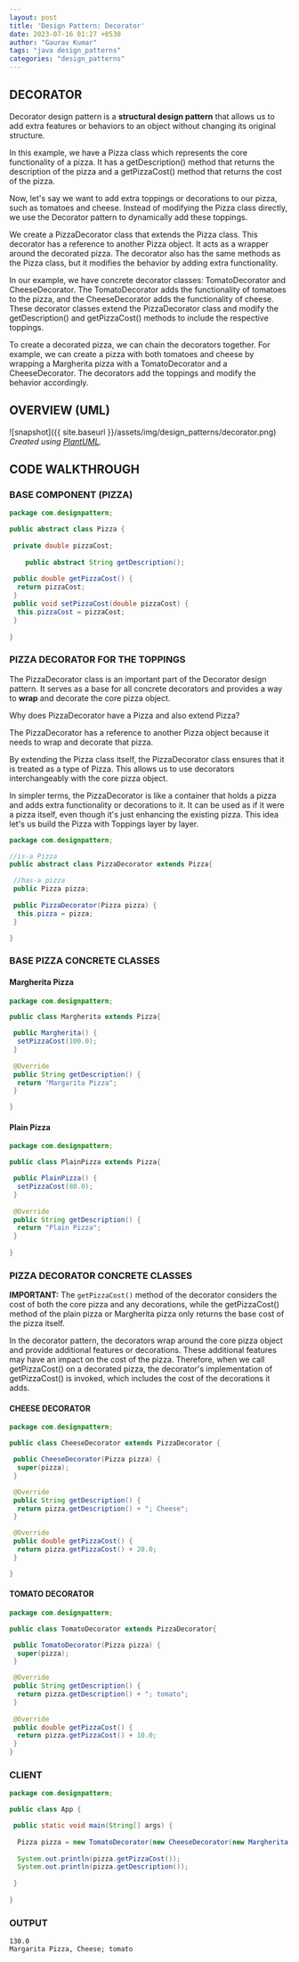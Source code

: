 ```yaml
---
layout: post
title: 'Design Pattern: Decorator'
date: 2023-07-16 01:27 +0530
author: "Gaurav Kumar"
tags: "java design_patterns"
categories: "design_patterns"
---
```


## DECORATOR

Decorator design pattern is a __structural design pattern__ that allows us to add extra features or behaviors to an object without changing its original structure.

In this example, we have a Pizza class which represents the core functionality of a pizza. It has a getDescription() method that returns the description of the pizza and a getPizzaCost() method that returns the cost of the pizza.

Now, let's say we want to add extra toppings or decorations to our pizza, such as tomatoes and cheese. Instead of modifying the Pizza class directly, we use the Decorator pattern to dynamically add these toppings.

We create a PizzaDecorator class that extends the Pizza class. This decorator has a reference to another Pizza object. It acts as a wrapper around the decorated pizza. The decorator also has the same methods as the Pizza class, but it modifies the behavior by adding extra functionality.

In our example, we have concrete decorator classes: TomatoDecorator and CheeseDecorator. The TomatoDecorator adds the functionality of tomatoes to the pizza, and the CheeseDecorator adds the functionality of cheese. These decorator classes extend the PizzaDecorator class and modify the getDescription() and getPizzaCost() methods to include the respective toppings.

To create a decorated pizza, we can chain the decorators together. For example, we can create a pizza with both tomatoes and cheese by wrapping a Margherita pizza with a TomatoDecorator and a CheeseDecorator. The decorators add the toppings and modify the behavior accordingly.

## OVERVIEW (UML)

![snapshot]({{ site.baseurl }}/assets/img/design_patterns/decorator.png)
*Created using [PlantUML](https://plantuml.com/).*

## CODE WALKTHROUGH

### BASE COMPONENT (PIZZA)

```java
package com.designpattern;

public abstract class Pizza {
 
 private double pizzaCost;
 
    public abstract String getDescription();
    
 public double getPizzaCost() {
  return pizzaCost;
 }
 public void setPizzaCost(double pizzaCost) {
  this.pizzaCost = pizzaCost;
 }
 
}
```

### PIZZA DECORATOR FOR THE TOPPINGS

The PizzaDecorator class is an important part of the Decorator design pattern. It serves as a base for all concrete decorators and provides a way to __wrap__ and decorate the core pizza object.  

Why does PizzaDecorator have a Pizza and also extend Pizza?  

The PizzaDecorator has a reference to another Pizza object because it needs to wrap and decorate that pizza.  

By extending the Pizza class itself, the PizzaDecorator class ensures that it is treated as a type of Pizza. This allows us to use decorators interchangeably with the core pizza object.  

In simpler terms, the PizzaDecorator is like a container that holds a pizza and adds extra functionality or decorations to it. It can be used as if it were a pizza itself, even though it's just enhancing the existing pizza. This idea let's us build the Pizza with Toppings layer by layer.

```java
package com.designpattern;

//is-a Pizza
public abstract class PizzaDecorator extends Pizza{

 //has-a pizza
 public Pizza pizza;
 
 public PizzaDecorator(Pizza pizza) {
  this.pizza = pizza;
 }

}
```

### BASE PIZZA CONCRETE CLASSES

#### Margherita Pizza

```java
package com.designpattern;

public class Margherita extends Pizza{

 public Margherita() {
  setPizzaCost(100.0);
 }
 
 @Override
 public String getDescription() {
  return "Margarita Pizza";
 }

}
```

#### Plain Pizza

```java
package com.designpattern;

public class PlainPizza extends Pizza{

 public PlainPizza() {
  setPizzaCost(80.0);
 }
 
 @Override
 public String getDescription() {
  return "Plain Pizza";
 }
 
}
```

### PIZZA DECORATOR CONCRETE CLASSES

__IMPORTANT:__ The ```getPizzaCost()``` method of the decorator considers the cost of both the core pizza and any decorations, while the getPizzaCost() method of the plain pizza or Margherita pizza only returns the base cost of the pizza itself.  

In the decorator pattern, the decorators wrap around the core pizza object and provide additional features or decorations. These additional features may have an impact on the cost of the pizza. Therefore, when we call getPizzaCost() on a decorated pizza, the decorator's implementation of getPizzaCost() is invoked, which includes the cost of the decorations it adds.

#### CHEESE DECORATOR

```java
package com.designpattern;

public class CheeseDecorator extends PizzaDecorator {

 public CheeseDecorator(Pizza pizza) {
  super(pizza);
 }

 @Override
 public String getDescription() {
  return pizza.getDescription() + "; Cheese";
 }

 @Override
 public double getPizzaCost() {
  return pizza.getPizzaCost() + 20.0;
 }

}
```

#### TOMATO DECORATOR

```java
package com.designpattern;

public class TomatoDecorator extends PizzaDecorator{

 public TomatoDecorator(Pizza pizza) {
  super(pizza);
 }

 @Override
 public String getDescription() {
  return pizza.getDescription() + "; tomato";
 }
 
 @Override
 public double getPizzaCost() {
  return pizza.getPizzaCost() + 10.0;
 }
}
```

### CLIENT

```java
package com.designpattern;

public class App {

 public static void main(String[] args) {
  
  Pizza pizza = new TomatoDecorator(new CheeseDecorator(new Margherita()));
  
  System.out.println(pizza.getPizzaCost());
  System.out.println(pizza.getDescription());
  
 }
 
}
```

### OUTPUT

```text
130.0
Margarita Pizza, Cheese; tomato
```
